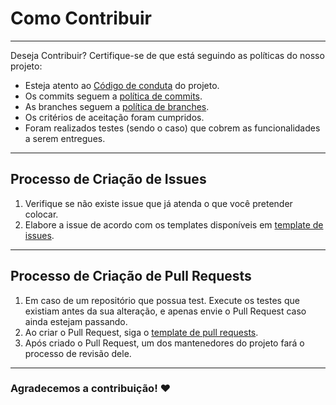 # Como Contribuir

---

Deseja Contribuir? Certifique-se de que está seguindo as políticas do nosso projeto:

* Esteja atento ao [Código de conduta](../CODE_OF_CONDUCT.md) do projeto.
* Os commits seguem a [política de commits](/policies/commits).
* As branches seguem a [política de branches](/policies/branches).
* Os critérios de aceitação foram cumpridos.
* Foram realizados testes (sendo o caso) que cobrem as funcionalidades a serem entregues.

---

## Processo de Criação de Issues

1. Verifique se não existe issue que já atenda o que você pretender colocar.
2. Elabore a issue de acordo com os templates disponíveis em [template de issues](https://github.com/fga-eps-mds/2022-2-MeasureSoftGram-Doc/blob/main/.github/ISSUE_TEMPLATE).

---

## Processo de Criação de Pull Requests

1. Em caso de um repositório que possua test. Execute os testes que existiam antes da sua alteração, e apenas envie o Pull Request caso ainda estejam passando.
2. Ao criar o Pull Request, siga o [template de pull requests](https://github.com/fga-eps-mds/2022-2-MeasureSoftGram-Doc/blob/main/.github/PULL_REQUEST_TEMPLATE.md).
3. Após criado o Pull Request, um dos mantenedores do projeto fará o processo de revisão dele.

---

### Agradecemos a contribuição! ❤️